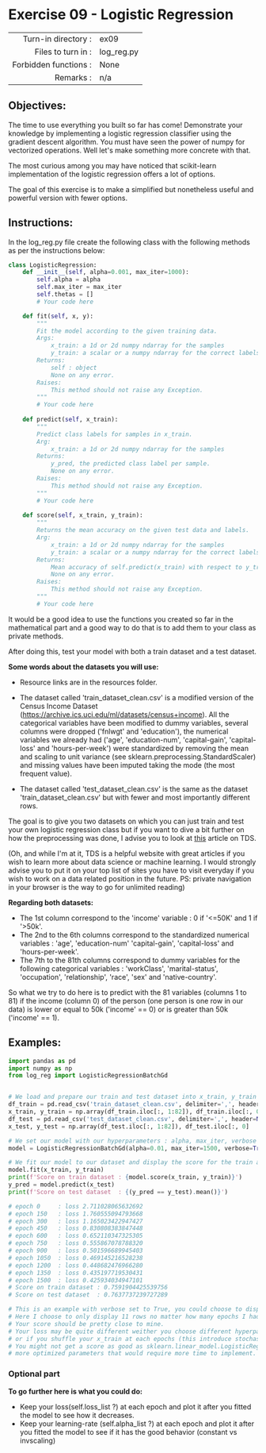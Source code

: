  # Exercise 09 - Logistic Regression

|                         |                         |
| -----------------------:| ----------------------- |
|   Turn-in directory :   |  ex09                   |
|   Files to turn in :    |  log_reg.py             |
|   Forbidden functions : |  None                   |
|   Remarks :             |  n/a                    |

## Objectives:

The time to use everything you built so far has come! Demonstrate your knowledge by implementing a logistic regression classifier using the gradient descent algorithm.
You must have seen the power of numpy for vectorized operations. Well let's make something more concrete with that.

The most curious among you may have noticed that scikit-learn implementation of the logistic regression offers a lot of options.

The goal of this exercise is to make a simplified but nonetheless useful and powerful version with fewer options.

## Instructions:

In the log_reg.py file create the following class with the following methods as per the instructions below:
```python
class LogisticRegression:
    def __init__(self, alpha=0.001, max_iter=1000):
        self.alpha = alpha
        self.max_iter = max_iter
        self.thetas = []
        # Your code here

    def fit(self, x, y):
        """
        Fit the model according to the given training data.
        Args:
            x_train: a 1d or 2d numpy ndarray for the samples
            y_train: a scalar or a numpy ndarray for the correct labels
        Returns: 
            self : object
            None on any error.
        Raises:
            This method should not raise any Exception.
        """
        # Your code here
    
    def predict(self, x_train):
        """
        Predict class labels for samples in x_train.
        Arg:
            x_train: a 1d or 2d numpy ndarray for the samples
        Returns: 
            y_pred, the predicted class label per sample.
            None on any error.
        Raises:
            This method should not raise any Exception.
        """
        # Your code here
    
    def score(self, x_train, y_train):
        """
        Returns the mean accuracy on the given test data and labels.
        Arg:
            x_train: a 1d or 2d numpy ndarray for the samples
            y_train: a scalar or a numpy ndarray for the correct labels
        Returns:
            Mean accuracy of self.predict(x_train) with respect to y_true
            None on any error.
        Raises:
            This method should not raise any Exception.
        """
        # Your code here
```

It would be a good idea to use the functions you created so far in the mathematical part and a good way to do that is to add them to your class as private methods.

After doing this, test your model with both a train dataset and a test dataset.

**Some words about the datasets you will use:**

* Resource links are in the resources folder.

* The dataset called 'train_dataset_clean.csv' is a modified version of the Census Income Dataset (https://archive.ics.uci.edu/ml/datasets/census+income).
All the categorical variables have been modified to dummy variables, several columns were dropped ('fnlwgt' and 'education'), the numerical variables we already had ('age', 'education-num', 'capital-gain', 'capital-loss' and 'hours-per-week') were standardized by removing the mean and scaling to unit variance (see sklearn.preprocessing.StandardScaler) and missing values have been imputed taking the mode (the most frequent value).

* The dataset called 'test_dataset_clean.csv' is the same as the dataset 'train_dataset_clean.csv' but with fewer and most importantly different rows.

The goal is to give you two datasets on which you can just train and test your own logistic regression class but if you want to dive a bit further on how the preprocessing was done, I advise you to look at [this](https://towardsdatascience.com/logistic-regression-classifier-on-census-income-data-e1dbef0b5738) article on TDS. 

(Oh, and while I'm at it, TDS is a helpful website with great articles if you wish to learn more about data science or machine learning. I would strongly advise you to put it on your top list of sites you have to visit everyday if you wish to work on a data related position in the future. PS: private navigation in your browser is the way to go for unlimited reading)

**Regarding both datasets:**

* The 1st column correspond to the 'income' variable : 0 if '<=50K' and 1 if '>50k'. 
* The 2nd to the 6th columns correspond to the standardized numerical variables : 'age', 'education-num' 'capital-gain', 'capital-loss' and 'hours-per-week'.
* The 7th to the 81th columns correspond to dummy variables for the following categorical variables : 'workClass', 'marital-status', 'occupation', 'relationship', 'race', 'sex' and 'native-country'.

So what we try to do here is to predict with the 81 variables (columns 1 to 81) if the income (column 0) of the person (one person is one row in our data) is lower or equal to 50k ('income' == 0) or is greater than 50k ('income' == 1).

## Examples:
```python
import pandas as pd
import numpy as np
from log_reg import LogisticRegressionBatchGd


# We load and prepare our train and test dataset into x_train, y_train and x_test, y_test
df_train = pd.read_csv('train_dataset_clean.csv', delimiter=',', header=None, index_col=False)
x_train, y_train = np.array(df_train.iloc[:, 1:82]), df_train.iloc[:, 0]
df_test = pd.read_csv('test_dataset_clean.csv', delimiter=',', header=None, index_col=False)
x_test, y_test = np.array(df_test.iloc[:, 1:82]), df_test.iloc[:, 0]

# We set our model with our hyperparameters : alpha, max_iter, verbose and learning_rate
model = LogisticRegressionBatchGd(alpha=0.01, max_iter=1500, verbose=True, learning_rate='constant')

# We fit our model to our dataset and display the score for the train and test datasets
model.fit(x_train, y_train)
print(f'Score on train dataset : {model.score(x_train, y_train)}')
y_pred = model.predict(x_test)
print(f'Score on test dataset  : {(y_pred == y_test).mean()}')

# epoch 0     : loss 2.711028065632692
# epoch 150   : loss 1.760555094793668
# epoch 300   : loss 1.165023422947427
# epoch 450   : loss 0.830808383847448
# epoch 600   : loss 0.652110347325305
# epoch 750   : loss 0.555867078788320
# epoch 900   : loss 0.501596689945403
# epoch 1050  : loss 0.469145216528238
# epoch 1200  : loss 0.448682476966280
# epoch 1350  : loss 0.435197719530431
# epoch 1500  : loss 0.425934034947101
# Score on train dataset : 0.7591904425539756
# Score on test dataset  : 0.7637737239727289

# This is an example with verbose set to True, you could choose to display your loss at the epochs you want.
# Here I choose to only display 11 rows no matter how many epochs I had.
# Your score should be pretty close to mine.
# Your loss may be quite different weither you choose different hyperparameters, if you add an intercept to your x_train
# or if you shuffle your x_train at each epochs (this introduce stochasticity !) etc...
# You might not get a score as good as sklearn.linear_model.LogisticRegression because it uses a different algorithm and
# more optimized parameters that would require more time to implement.
```

### Optional part

**To go further here is what you could do:**

* Keep your loss(self.loss_list ?) at each epoch and plot it after you fitted the model to see how it decreases.
* Keep your learning-rate (self.alpha_list ?) at each epoch and plot it after you fitted the model to see if it has the good behavior (constant vs invscaling)
